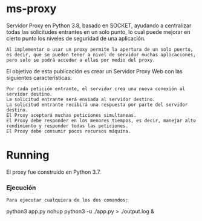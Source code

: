 # ms-proxy

Servidor Proxy en Python 3.8, basado en SOCKET, ayudando a centralizar todas las solicitudes entrantes en un solo punto, lo cual puede mejorar en cierto punto los niveles de seguridad de una aplicación. 
```
Al implementar o usar un proxy permite la apertura de un solo puerto, es decir, que se pueden tener a nivel de servidor muchas aplicaciones, pero solo se podrá acceder a ellas por medio del proxy.
```
El objetivo de esta publicación es crear un Servidor Proxy Web con las siguientes características:
```
Por cada petición entrante, el servidor crea una nueva conexión al servidor destino.
La solicitud entrante será enviada al servidor destino.
La solicitud entrante recibirá una respuesta por parte del servidor destino.
El Proxy aceptará muchas peticiones simultaneas.
El Proxy debe responder en los menores tiempos, es decir, manejar alto rendimiento y responder todas las peticiones.
El Proxy debe consumir pocos recursos máquina.
```


# Running 
El proxy fue construido en Python 3.7.

### Ejecución
```
Para ejecutar cualquiera de los dos comandos:
```
python3 app.py
nohup python3 -u ./app.py > ./output.log &
```
